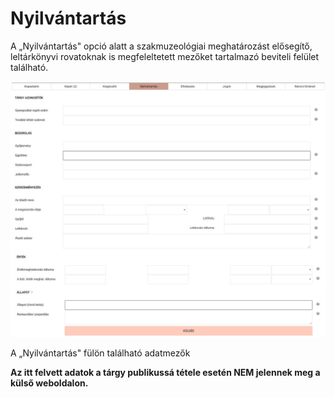 # Nyilvántartás

A „Nyilvántartás" opció alatt a szakmuzeológiai meghatározást elősegítő, leltárkönyvi rovatoknak is megfeleltetett mezőket tartalmazó beviteli felület található.

![](../assets/hun_register.jpg)

A „Nyilvántartás" fülön található adatmezők

**Az itt felvett adatok a tárgy publikussá tétele esetén NEM jelennek meg a külső weboldalon.**
